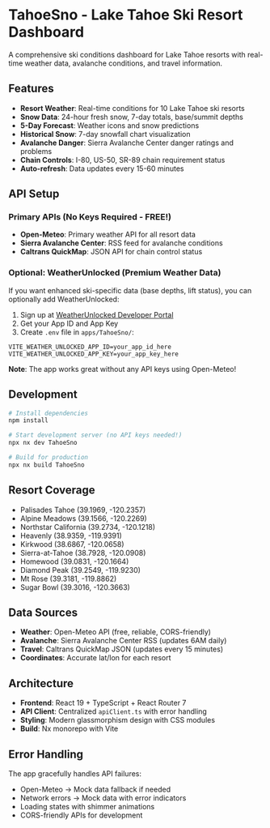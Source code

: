 # TahoeSno - Lake Tahoe Ski Resort Dashboard

A comprehensive ski conditions dashboard for Lake Tahoe resorts with real-time weather data, avalanche conditions, and travel information.

## Features

- **Resort Weather**: Real-time conditions for 10 Lake Tahoe ski resorts
- **Snow Data**: 24-hour fresh snow, 7-day totals, base/summit depths
- **5-Day Forecast**: Weather icons and snow predictions
- **Historical Snow**: 7-day snowfall chart visualization
- **Avalanche Danger**: Sierra Avalanche Center danger ratings and problems
- **Chain Controls**: I-80, US-50, SR-89 chain requirement status
- **Auto-refresh**: Data updates every 15-60 minutes

## API Setup

### Primary APIs (No Keys Required - FREE!)

- **Open-Meteo**: Primary weather API for all resort data
- **Sierra Avalanche Center**: RSS feed for avalanche conditions
- **Caltrans QuickMap**: JSON API for chain control status

### Optional: WeatherUnlocked (Premium Weather Data)

If you want enhanced ski-specific data (base depths, lift status), you can optionally add WeatherUnlocked:

1. Sign up at [WeatherUnlocked Developer Portal](https://developer.weatherunlocked.com/)
2. Get your App ID and App Key
3. Create `.env` file in `apps/TahoeSno/`:

```
VITE_WEATHER_UNLOCKED_APP_ID=your_app_id_here
VITE_WEATHER_UNLOCKED_APP_KEY=your_app_key_here
```

**Note**: The app works great without any API keys using Open-Meteo!

## Development

```bash
# Install dependencies
npm install

# Start development server (no API keys needed!)
npx nx dev TahoeSno

# Build for production
npx nx build TahoeSno
```

## Resort Coverage

- Palisades Tahoe (39.1969, -120.2357)
- Alpine Meadows (39.1566, -120.2269)
- Northstar California (39.2734, -120.1218)
- Heavenly (38.9359, -119.9391)
- Kirkwood (38.6867, -120.0658)
- Sierra-at-Tahoe (38.7928, -120.0908)
- Homewood (39.0831, -120.1664)
- Diamond Peak (39.2549, -119.9230)
- Mt Rose (39.3181, -119.8862)
- Sugar Bowl (39.3016, -120.3663)

## Data Sources

- **Weather**: Open-Meteo API (free, reliable, CORS-friendly)
- **Avalanche**: Sierra Avalanche Center RSS (updates 6AM daily)
- **Travel**: Caltrans QuickMap JSON (updates every 15 minutes)
- **Coordinates**: Accurate lat/lon for each resort

## Architecture

- **Frontend**: React 19 + TypeScript + React Router 7
- **API Client**: Centralized `apiClient.ts` with error handling
- **Styling**: Modern glassmorphism design with CSS modules
- **Build**: Nx monorepo with Vite

## Error Handling

The app gracefully handles API failures:

- Open-Meteo → Mock data fallback if needed
- Network errors → Mock data with error indicators
- Loading states with shimmer animations
- CORS-friendly APIs for development

